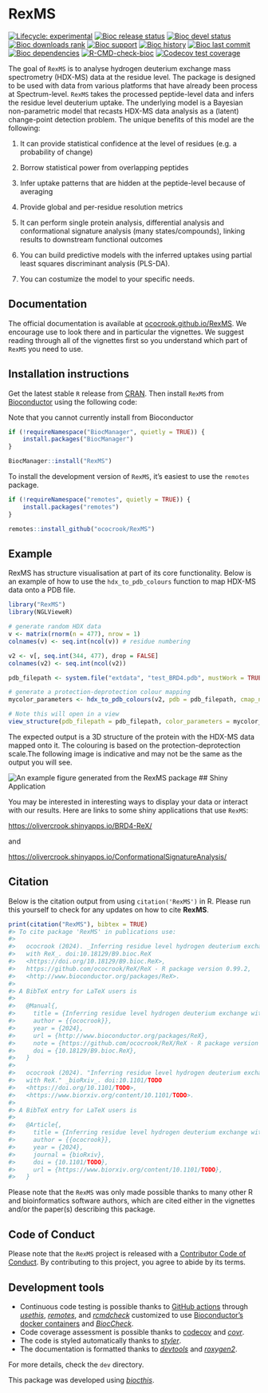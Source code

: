 
<!-- README.md is generated from README.Rmd. Please edit that file -->

# RexMS

<!-- badges: start -->

[![Lifecycle:
experimental](https://img.shields.io/badge/lifecycle-experimental-orange.svg)](https://lifecycle.r-lib.org/articles/stages.html#experimental)
[![Bioc release
status](http://www.bioconductor.org/shields/build/release/bioc/RexMS.svg)](https://bioconductor.org/checkResults/release/bioc-LATEST/RexMS)
[![Bioc devel
status](http://www.bioconductor.org/shields/build/devel/bioc/RexMS.svg)](https://bioconductor.org/checkResults/devel/bioc-LATEST/RexMS)
[![Bioc downloads
rank](https://bioconductor.org/shields/downloads/release/RexMS.svg)](http://bioconductor.org/packages/stats/bioc/RexMS/)
[![Bioc
support](https://bioconductor.org/shields/posts/RexMS.svg)](https://support.bioconductor.org/tag/RexMS)
[![Bioc
history](https://bioconductor.org/shields/years-in-bioc/RexMS.svg)](https://bioconductor.org/packages/release/bioc/html/RexMS.html#since)
[![Bioc last
commit](https://bioconductor.org/shields/lastcommit/devel/bioc/RexMS.svg)](http://bioconductor.org/checkResults/devel/bioc-LATEST/RexMS/)
[![Bioc
dependencies](https://bioconductor.org/shields/dependencies/release/RexMS.svg)](https://bioconductor.org/packages/release/bioc/html/RexMS.html#since)
[![R-CMD-check-bioc](https://github.com/ococrook/RexMS/actions/workflows/R-CMD-check-bioc.yaml/badge.svg)](https://github.com/ococrook/RexMS/actions/workflows/R-CMD-check-bioc.yaml)
[![Codecov test
coverage](https://codecov.io/gh/ococrook/RexMS/branch/devel/graph/badge.svg)](https://app.codecov.io/gh/ococrook/RexMS?branch=devel)
<!-- badges: end -->

The goal of `RexMS` is to analyse hydrogen deuterium exchange mass
spectrometry (HDX-MS) data at the residue level. The package is designed
to be used with data from various platforms that have already been
process at Spectrum-level. `RexMS` takes the processed peptide-level
data and infers the residue level deuterium uptake. The underlying model
is a Bayesian non-parametric model that recasts HDX-MS data analysis as
a (latent) change-point detection problem. The unique benefits of this
model are the following:

1)  It can provide statistical confidence at the level of residues (e.g.
    a probability of change)

2)  Borrow statistical power from overlapping peptides

3)  Infer uptake patterns that are hidden at the peptide-level because
    of averaging

4)  Provide global and per-residue resolution metrics

5)  It can perform single protein analysis, differential analysis and
    conformational signature analysis (many states/compounds), linking
    results to downstream functional outcomes

6)  You can build predictive models with the inferred uptakes using
    partial least squares discriminant analysis (PLS-DA).

7)  You can costumize the model to your specific needs.

## Documentation

The official documentation is available at
[ococrook.github.io/RexMS](https://ococrook.github.io/RexMS/). We
encourage use to look there and in particular the vignettes. We suggest
reading through all of the vignettes first so you understand which part
of `RexMS` you need to use.

## Installation instructions

Get the latest stable `R` release from
[CRAN](http://cran.r-project.org/). Then install `RexMS` from
[Bioconductor](http://bioconductor.org/) using the following code:

Note that you cannot currently install from Bioconductor

``` r
if (!requireNamespace("BiocManager", quietly = TRUE)) {
    install.packages("BiocManager")
}

BiocManager::install("RexMS")
```

To install the development version of `RexMS`, it’s easiest to use the
`remotes` package.

``` r
if (!requireNamespace("remotes", quietly = TRUE)) {
    install.packages("remotes")
}

remotes::install_github("ococrook/RexMS")
```

## Example

RexMS has structure visualisation at part of its core functionality.
Below is an example of how to use the `hdx_to_pdb_colours` function to
map HDX-MS data onto a PDB file.

``` r
library("RexMS")
library(NGLVieweR)

# generate random HDX data
v <- matrix(rnorm(n = 477), nrow = 1)
colnames(v) <- seq.int(ncol(v)) # residue numbering

v2 <- v[, seq.int(344, 477), drop = FALSE]
colnames(v2) <- seq.int(ncol(v2))

pdb_filepath <- system.file("extdata", "test_BRD4.pdb", mustWork = TRUE, package = "RexMS")

# generate a protection-deprotection colour mapping
mycolor_parameters <- hdx_to_pdb_colours(v2, pdb = pdb_filepath, cmap_name = "ProtDeprot")

# Note this will open in a view
view_structure(pdb_filepath = pdb_filepath, color_parameters = mycolor_parameters)
```

The expected output is a 3D structure of the protein with the HDX-MS
data mapped onto it. The colouring is based on the
protection-deprotection scale.The following image is indicative and may
not be the same as the output you will see.

![An example figure generated from the RexMS
package](man/figures/pdb_hdx.png) \## Shiny Application

You may be interested in interesting ways to display your data or
interact with our results. Here are links to some shiny applications
that use `RexMS`:

<https://olivercrook.shinyapps.io/BRD4-ReX/>

and

<https://olivercrook.shinyapps.io/ConformationalSignatureAnalysis/>

## Citation

Below is the citation output from using `citation('RexMS')` in R. Please
run this yourself to check for any updates on how to cite **RexMS**.

``` r
print(citation("RexMS"), bibtex = TRUE)
#> To cite package 'RexMS' in publications use:
#> 
#>   ococrook (2024). _Inferring residue level hydrogen deuterium exchange
#>   with ReX_. doi:10.18129/B9.bioc.ReX
#>   <https://doi.org/10.18129/B9.bioc.ReX>,
#>   https://github.com/ococrook/ReX/ReX - R package version 0.99.2,
#>   <http://www.bioconductor.org/packages/ReX>.
#> 
#> A BibTeX entry for LaTeX users is
#> 
#>   @Manual{,
#>     title = {Inferring residue level hydrogen deuterium exchange with ReX},
#>     author = {{ococrook}},
#>     year = {2024},
#>     url = {http://www.bioconductor.org/packages/ReX},
#>     note = {https://github.com/ococrook/ReX/ReX - R package version 0.99.2},
#>     doi = {10.18129/B9.bioc.ReX},
#>   }
#> 
#>   ococrook (2024). "Inferring residue level hydrogen deuterium exchange
#>   with ReX." _bioRxiv_. doi:10.1101/TODO
#>   <https://doi.org/10.1101/TODO>,
#>   <https://www.biorxiv.org/content/10.1101/TODO>.
#> 
#> A BibTeX entry for LaTeX users is
#> 
#>   @Article{,
#>     title = {Inferring residue level hydrogen deuterium exchange with ReX},
#>     author = {{ococrook}},
#>     year = {2024},
#>     journal = {bioRxiv},
#>     doi = {10.1101/TODO},
#>     url = {https://www.biorxiv.org/content/10.1101/TODO},
#>   }
```

Please note that the `RexMS` was only made possible thanks to many other
R and bioinformatics software authors, which are cited either in the
vignettes and/or the paper(s) describing this package.

## Code of Conduct

Please note that the `RexMS` project is released with a [Contributor
Code of Conduct](http://bioconductor.org/about/code-of-conduct/). By
contributing to this project, you agree to abide by its terms.

## Development tools

- Continuous code testing is possible thanks to [GitHub
  actions](https://www.tidyverse.org/blog/2020/04/usethis-1-6-0/)
  through *[usethis](https://CRAN.R-project.org/package=usethis)*,
  *[remotes](https://CRAN.R-project.org/package=remotes)*, and
  *[rcmdcheck](https://CRAN.R-project.org/package=rcmdcheck)* customized
  to use [Bioconductor’s docker
  containers](https://www.bioconductor.org/help/docker/) and
  *[BiocCheck](https://bioconductor.org/packages/3.18/BiocCheck)*.
- Code coverage assessment is possible thanks to
  [codecov](https://codecov.io/gh) and
  *[covr](https://CRAN.R-project.org/package=covr)*.
- The code is styled automatically thanks to
  *[styler](https://CRAN.R-project.org/package=styler)*.
- The documentation is formatted thanks to
  *[devtools](https://CRAN.R-project.org/package=devtools)* and
  *[roxygen2](https://CRAN.R-project.org/package=roxygen2)*.

For more details, check the `dev` directory.

This package was developed using
*[biocthis](https://bioconductor.org/packages/3.18/biocthis)*.
